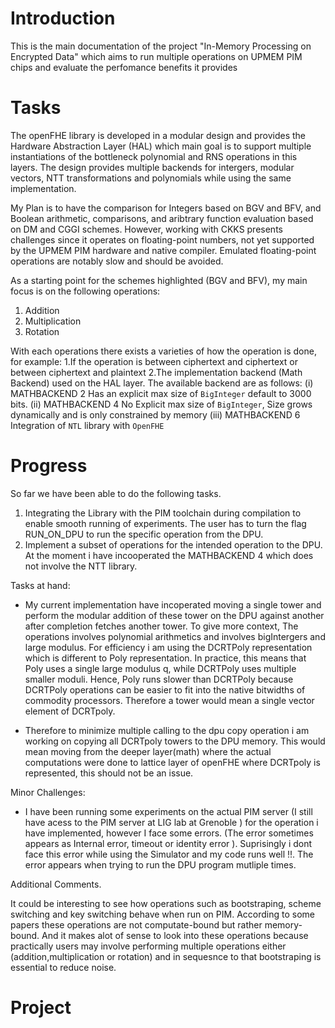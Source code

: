 # Introduction
This is the main documentation of the project "In-Memory Processing on Encrypted Data" which aims to run multiple operations on UPMEM PIM chips and evaluate the perfomance benefits it provides

# Tasks
The openFHE library is developed in a modular design and provides the Hardware Abstraction Layer (HAL) which main goal is to support multiple instantiations of the bottleneck polynomial
and RNS operations in this layers. The design provides multiple backends for intergers, modular vectors, NTT transformations and polynomials while using the same implementation.

My Plan is to have the comparison for Integers based on BGV and BFV, and Boolean arithmetic, comparisons, and aribtrary function evaluation based on DM and CGGI schemes. 
However, working with CKKS presents challenges since it operates on floating-point numbers, not yet supported by the UPMEM PIM hardware and native compiler. 
Emulated floating-point operations are notably slow and should be avoided.

As a starting point for the schemes highlighted (BGV and BFV), my main focus is on the following operations:
1. Addition
2. Multiplication
3. Rotation

With each operations there exists a varieties of how the operation is done, for example:
1.If the operation is between ciphertext and ciphertext or between ciphertext and plaintext
2.The implementation backend (Math Backend) used on the HAL layer. The available backend are as follows:
    (i) MATHBACKEND 2 Has an explicit max size of `BigInteger` default to 3000 bits. 
    (ii) MATHBACKEND 4 No Explicit max size of `BigInteger`, Size grows dynamically and is only constrained by memory 
    (iii) MATHBACKEND 6 Integration of `NTL` library with `OpenFHE`

# Progress
So far we have been able to do the following tasks.
 1. Integrating the Library with the PIM toolchain during compilation to enable smooth running of experiments.
    The user has to turn the flag RUN_ON_DPU to run the specific operation from the DPU.
 2. Implement a subset of operations for the intended operation to the DPU. At the moment i have incooperated the MATHBACKEND 4 which does not involve the NTT library. 

Tasks at hand:
- My current implementation have incoperated moving a single tower and perform the modular addition of these tower on the DPU against another after completion fetches another tower.
  To give more context, The operations involves polynomial arithmetics and involves bigIntergers and large modulus. For efficiency i am using the DCRTPoly representation which is different to Poly representation.
  In practice, this means that Poly uses a single large modulus q, while DCRTPoly uses multiple smaller moduli. Hence, Poly runs slower than DCRTPoly because DCRTPoly operations can be easier
  to fit into the native bitwidths of commodity processors. Therefore a tower would mean a single vector element of DCRTpoly.
  
- Therefore to minimize multiple calling to the dpu copy operation i am working on copying all DCRTpoly towers to the DPU memory. This would mean moving from the deeper layer(math)
  where the actual computations were done to lattice layer of openFHE where DCRTpoly is represented, this should not be an issue.

Minor Challenges:
- I have been running some experiments on the actual PIM server (I still have acess to the PIM server at LIG lab at Grenoble ) for the operation i have implemented, however I face some errors.
    (The error sometimes appears as Internal error, timeout or identity error ). Suprisingly i dont face this error while using the Simulator and my code runs well !!.
    The error appears when trying to run the DPU program mutliple times.

Additional Comments.

It could be interesting to see how operations such as bootstraping, scheme switching and key switching behave when run on PIM. According to some papers these operations are not computate-bound 
but rather memory-bound. And it makes alot of sense to look into these operations because practically users may involve performing multiple operations either (addition,multiplication or rotation) 
and in sequesnce to that bootstraping is essential to reduce noise.  

# Project
